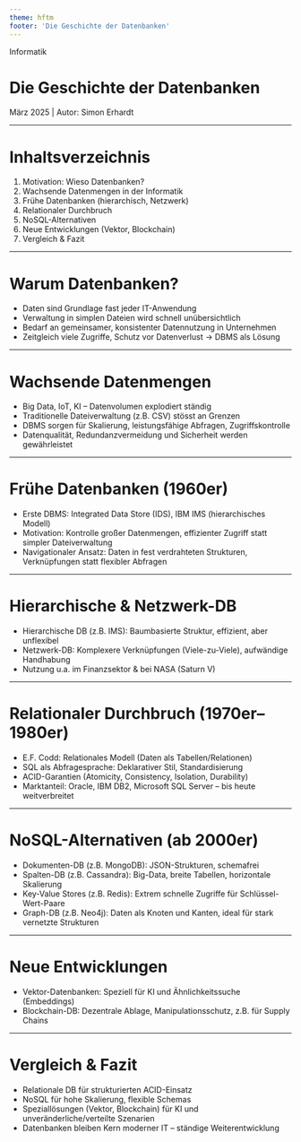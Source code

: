 ```yaml
---
theme: hftm
footer: 'Die Geschichte der Datenbanken'
---
```

<!-- _class: lead -->

<div class="header-box">
  <p class="fachbereich">Informatik</p>
  <h1>Die Geschichte der Datenbanken</h1>
  <p class="date-author">März 2025 | Autor: Simon Erhardt</p>
</div>

---
# Inhaltsverzeichnis
<!--
- Hilft den Studierenden beim Überblick
- Folgende Punkte kurz ansprechen
-->
1. Motivation: Wieso Datenbanken?  
2. Wachsende Datenmengen in der Informatik  
3. Frühe Datenbanken (hierarchisch, Netzwerk)  
4. Relationaler Durchbruch  
5. NoSQL-Alternativen  
6. Neue Entwicklungen (Vektor, Blockchain)  
7. Vergleich & Fazit  

---
# Warum Datenbanken?
<!--
- Einstieg in das Thema, erklären wieso man DB benötigt
-->
- Daten sind Grundlage fast jeder IT-Anwendung  
- Verwaltung in simplen Dateien wird schnell unübersichtlich  
- Bedarf an gemeinsamer, konsistenter Datennutzung in Unternehmen  
- Zeitgleich viele Zugriffe, Schutz vor Datenverlust -> DBMS als Lösung  

---
# Wachsende Datenmengen
<!--
- Verdeutlichen, wie gross der Bedarf ist.
-->
- Big Data, IoT, KI – Datenvolumen explodiert ständig  
- Traditionelle Dateiverwaltung (z.B. CSV) stösst an Grenzen  
- DBMS sorgen für Skalierung, leistungsfähige Abfragen, Zugriffskontrolle  
- Datenqualität, Redundanzvermeidung und Sicherheit werden gewährleistet  

---
# Frühe Datenbanken (1960er)
<!--
- Hintergrund: Pioniere wie Charles W. Bachman (IDS), IBM IMS
-->
- Erste DBMS: Integrated Data Store (IDS), IBM IMS (hierarchisches Modell)  
- Motivation: Kontrolle großer Datenmengen, effizienter Zugriff statt simpler Dateiverwaltung  
- Navigationaler Ansatz: Daten in fest verdrahteten Strukturen, Verknüpfungen statt flexibler Abfragen  

---
# Hierarchische & Netzwerk-DB
<!--
- Vor- und Nachteile nennen, IMS als Beispiel für hierarchisches DB-Modell.
- CODASYL-Standard für Netzwerkmodell erwähnt.
-->
- Hierarchische DB (z.B. IMS): Baumbasierte Struktur, effizient, aber unflexibel  
- Netzwerk-DB: Komplexere Verknüpfungen (Viele-zu-Viele), aufwändige Handhabung  
- Nutzung u.a. im Finanzsektor & bei NASA (Saturn V)  

---
# Relationaler Durchbruch (1970er–1980er)
<!--
- Codd und sein Paper "A Relational Model of Data..."
- Vorteile: SQL, Ad-hoc-Abfragen, ACID-Transaktionen
-->
- E.F. Codd: Relationales Modell (Daten als Tabellen/Relationen)  
- SQL als Abfragesprache: Deklarativer Stil, Standardisierung  
- ACID-Garantien (Atomicity, Consistency, Isolation, Durability)  
- Marktanteil: Oracle, IBM DB2, Microsoft SQL Server – bis heute weitverbreitet  

---
# NoSQL-Alternativen (ab 2000er)
<!--
- Hauptkategorien: dokumentenorientiert, spaltenorientiert, Key-Value, Graph
- Idee: Flexibilität, Skalierung, teils Verzicht auf ACID
-->
- Dokumenten-DB (z.B. MongoDB): JSON-Strukturen, schemafrei  
- Spalten-DB (z.B. Cassandra): Big-Data, breite Tabellen, horizontale Skalierung  
- Key-Value Stores (z.B. Redis): Extrem schnelle Zugriffe für Schlüssel-Wert-Paare  
- Graph-DB (z.B. Neo4j): Daten als Knoten und Kanten, ideal für stark vernetzte Strukturen  

---
# Neue Entwicklungen
<!--
- Vektor- und Blockchain-DB
- Relevanz für KI und dezentrale Szenarien
-->
- Vektor-Datenbanken: Speziell für KI und Ähnlichkeitssuche (Embeddings)  
- Blockchain-DB: Dezentrale Ablage, Manipulationsschutz, z.B. für Supply Chains  

---
# Vergleich & Fazit
<!--
- Kurzer Blick auf Einsatzfelder, Ausblick
-->
- Relationale DB für strukturierten ACID-Einsatz  
- NoSQL für hohe Skalierung, flexible Schemas  
- Speziallösungen (Vektor, Blockchain) für KI und unveränderliche/verteilte Szenarien  
- Datenbanken bleiben Kern moderner IT – ständige Weiterentwicklung

